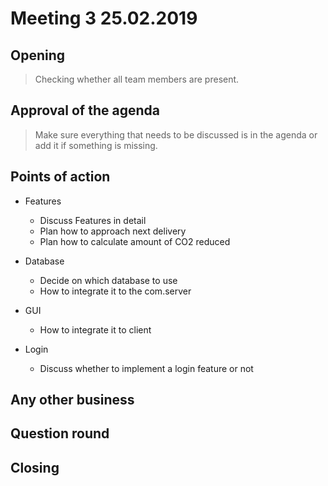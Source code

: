 # Meeting 3 25.02.2019


## Opening
> Checking whether all team members are present.


## Approval of the agenda
> Make sure everything that needs to be discussed is in the agenda or add it if something is missing.

## Points of action

* Features
    * Discuss Features in detail
    * Plan how to approach next delivery
    * Plan how to calculate amount of CO2 reduced

* Database
    * Decide on which database to use
    * How to integrate it to the com.server

* GUI
    * How to integrate it to client

* Login
    * Discuss whether to implement a login feature or not

## Any other business
>
## Question round
> 

## Closing
>

